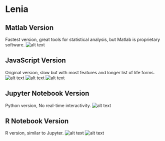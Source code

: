 # Lenia
## Matlab Version
Fastest version, great tools for statistical analysis, but Matlab is proprietary software.
![alt text](https://github.com/Chakazul/Lenia/blob/master/Screencap/Matlab.png "Matlab version screen cap")

## JavaScript Version
Original version, slow but with most features and longer list of life forms.
![alt text](https://github.com/Chakazul/Lenia/blob/master/Screencap/JavaScript.png "JavaScript version screen cap 1")
![alt text](https://github.com/Chakazul/Lenia/blob/master/Screencap/JavaScript2.png "JavaScript version screen cap 2")
![alt text](https://github.com/Chakazul/Lenia/blob/master/Screencap/JavaScript3.png "JavaScript version screen cap 3")

## Jupyter Notebook Version
Python version, No real-time interactivity.
![alt text](https://github.com/Chakazul/Lenia/blob/master/Screencap/Jupyter.png "Jupyter Notebook version screen cap")

## R Notebook Version
R version, similar to Jupyter.
![alt text](https://github.com/Chakazul/Lenia/blob/master/Screencap/R.png "R Notebook version screen cap")
![alt text](https://github.com/Chakazul/Lenia/blob/master/R/orbium.gif "R Notebook result GIF")
